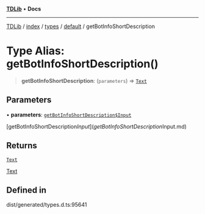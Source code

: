 [**TDLib**](../../../../../../README.md) • **Docs**

***

[TDLib](../../../../../../modules.md) / [index](../../../../../README.md) / [types](../../../README.md) / [default](../README.md) / getBotInfoShortDescription

# Type Alias: getBotInfoShortDescription()

> **getBotInfoShortDescription**: (`parameters`) => [`Text`](Text.md)

## Parameters

• **parameters**: [`getBotInfoShortDescription$Input`](getBotInfoShortDescription$Input.md)

[getBotInfoShortDescription$Input](getBotInfoShortDescription$Input.md)

## Returns

[`Text`](Text.md)

[Text](Text.md)

## Defined in

dist/generated/types.d.ts:95641
